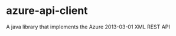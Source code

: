 azure-api-client
================

A java library that implements the Azure 2013-03-01 XML REST API
